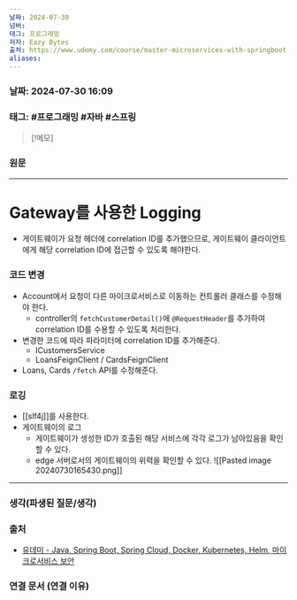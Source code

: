 ```yaml
---
날짜: 2024-07-30
넘버: 
태그: 프로그래밍
저자: Eazy Bytes
출처: https://www.udemy.com/course/master-microservices-with-springboot-docker-kubernetes-korean/
aliases:
---
```

### 날짜:  2024-07-30 16:09

### 태그: #프로그래밍 #자바 #스프링

>[!메모]
>

### 원문
---
# Gateway를 사용한 Logging
- 게이트웨이가 요청 헤더에 correlation ID를 추가했으므로, 게이트웨이 클라이언트에게 해당 correlation ID에 접근할 수 있도록 해야한다.
### 코드 변경
- Account에서 요청이 다른 마이크로서비스로 이동하는 컨트롤러 클래스를 수정해야 한다.
	- controller의 `fetchCustomerDetail()`에 `@RequestHeader`를 추가하여 correlation ID를 수용할 수 있도록 처리한다.
- 변경한 코드에 따라 파라미터에 correlation ID를 추가해준다.
	- ICustomersService
	- LoansFeignClient / CardsFeignClient
- Loans, Cards `/fetch` API를 수정해준다.
### 로깅
- [[slf4j]]를 사용한다.
- 게이트웨이의 로그
	- 게이트웨이가 생성한 ID가 호출된 해당 서비스에 각각 로그가 남아있음을 확인할 수 있다.
	- edge 서버로서의 게이트웨이의 위력을 확인할 수 있다.
![[Pasted image 20240730165430.png]]

---
### 생각(파생된 질문/생각)

### 출처
- [유데미 - Java, Spring Boot, Spring Cloud, Docker, Kubernetes, Helm, 마이크로서비스 보안](https://www.udemy.com/course/master-microservices-with-springboot-docker-kubernetes-korean/)

### 연결 문서 (연결 이유)
